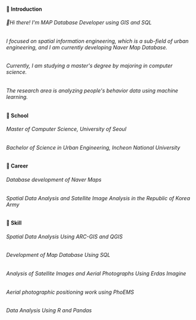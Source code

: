 #### 🌱 Introduction
###### 👋Hi there! I'm MAP Database Developer using GIS and SQL
###### I focused on spatial information engineering, which is a sub-field of urban engineering, and I am currently developing Naver Map Database.
###### Currently, I am studying a master's degree by majoring in computer science.
###### The research area is analyzing people's behavior data using machine learning.

#### 🌱 School
###### Master of Computer Science, University of Seoul
###### Bachelor of Science in Urban Engineering, Incheon National University

#### 🌱 Career
###### Database development of Naver Maps
###### Spatial Data Analysis and Satellite Image Analysis in the Republic of Korea Army

#### 🌱 Skill
###### Spatial Data Analysis Using ARC-GIS and QGIS
###### Development of Map Database Using SQL
###### Analysis of Satellite Images and Aerial Photographs Using Erdas Imagine
###### Aerial photographic positioning work using PhoEMS
###### Data Analysis Using R and Pandas


<!--
**MAP-potato/MAP-potato** is a ✨ _special_ ✨ repository because its `README.md` (this file) appears on your GitHub profile.

Here are some ideas to get you started:

- 🔭 I’m currently working on ...
- 🌱 I’m currently learning ...
- 👯 I’m looking to collaborate on ...
- 🤔 I’m looking for help with ...
- 💬 Ask me about ...
- 📫 How to reach me: ...
- 😄 Pronouns: ...
- ⚡ Fun fact: ...
-->
